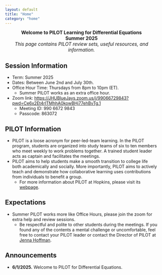 ```yaml
---
layout: default
title: "Home"
category: "home"
---
```


<div style="text-align: center; font-size: 110%;">
  <b>Welcome to PILOT Learning for Differential Equations</b><br>
  <b>Summer 2025</b><br>
  <i>This page contains PILOT review sets, useful resources, and information.</i>
</div>

## Session Information

- Term: Summer 2025
- Dates: Between June 2nd and July 30th. 
- Office Hour Time: Thursdays from 8pm to 10pm (ET).
  - Summer PILOT works as an extra office hour.
- Zoom link: https://JHUBlueJays.zoom.us/j/99066729843?pwd=Ce6x2Et4rITMhhA0kowBHj77ehBvTg.1
  - Meeting ID: 990 6672 9843
  - Passcode: 863072


## PILOT Information

- PILOT is a loose acronym for peer-led-team learning. In the PILOT program, students are organized into study teams of six to ten members who meet weekly to work problems together. A trained student leader acts as captain and facilitates the meetings.
- PILOT aims to help students make a smooth transition to college life both academically and socially. More importantly, PILOT aims to actively teach and demonstrate how collaborative learning uses contributions from individuals to benefit a group.
  - For more information about PILOT at Hopkins, please visit its [webpage](https://academicsupport.jhu.edu/pilot/).

## Expectations

- Summer PILOT works more like Office Hours, please join the zoom for extra help and review sessions.
  - Be respectful and polite to other students during the meetings. If you found any of the contents a mental challenge or uncomfortable, feel free to contact your PILOT leader or contact the Director of PILOT at [Jenna Hoffman](mailto:jhoffm71@jhu.edu).

## Announcements

- **6/1/2025.** Welcome to PILOT for Differential Equations.
